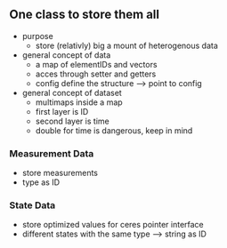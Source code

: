 ## One class to store them all

-  purpose
   -  store (relativly) big a mount of heterogenous data
- general concept of data
  - a map of elementIDs and vectors
  - acces through setter and getters
  - config define the structure --> point to config
- general concept of dataset
  - multimaps inside a map
  - first layer is ID
  - second layer is time
  - double for time is dangerous, keep in mind

### Measurement Data

* store measurements
* type as ID

### State Data

* store optimized values for ceres pointer interface
* different states with the same type --> string as ID

